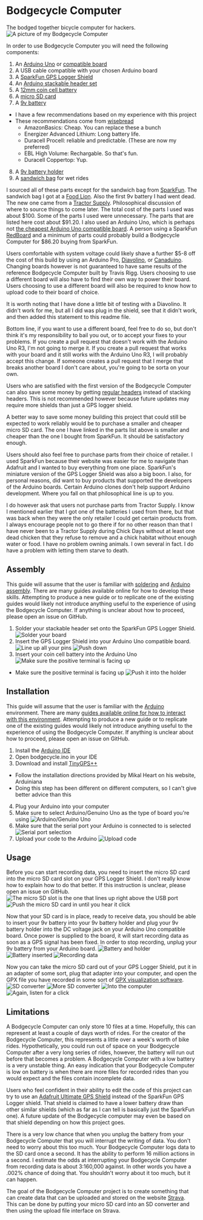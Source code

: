 # Bodgecycle Computer
The bodged together bicycle computer for hackers.
![A picture of my Bodgecycle Computer](http://i.imgur.com/aNQw7sG.jpg)

In order to use Bodgecycle Computer you will need the following components:
1. An [Arduino Uno](https://www.arduino.cc/en/Main/arduinoBoardUno) or [compatible board](https://www.sainsmart.com/arduino/control-boards/sainsmart-uno-r3-atmega328-au-development-board-compatible-with-arduino-uno-r3.html)
2. A USB cable compatible with your chosen Arduino board
3. A [SparkFun GPS Logger Shield](https://www.sparkfun.com/products/13750)
4. An [Arduino stackable header set](https://www.sparkfun.com/products/11417)
5. A [12mm coin cell battery](https://www.sparkfun.com/products/337)
6. A [micro SD card](https://www.amazon.com/SANDISK-Micro-SDHC-Memory-SDSDQM-004G/dp/B001C0DJL4/ref=sr_1_2?s=pc&ie=UTF8&qid=1492750170&sr=1-2&keywords=sandisk+4gb+microsdhc+memory+card)
7. A [9v battery](https://www.amazon.com/AmazonBasics-Everyday-Alkaline-Batteries-8-Pack/dp/B00MH4QM1S/ref=sr_1_2_s_it?s=hpc&srs=2528919011&ie=UTF8&qid=1492750284&sr=1-2)
  * I have a few recommendations based on my experience with this project
  * These recommendations come from [wisebread](http://www.wisebread.com/the-5-best-9-volt-batteries)
    * AmazonBasics: Cheap. You can replace these a bunch
    * Energizer Advanced Lithium: Long battery life.
    * Duracell Procell: reliable and predictable. (These are now my preferred)
    * EBL High Volume: Rechargable. So that's fun.
    * Duracell Coppertop: Yup.
8. A [9v battery holder](https://www.adafruit.com/product/67)
9. A [sandwich bag](https://www.amazon.com/Glad-Food-Storage-Snack-Zipper/dp/B00ZKUCFUS/ref=sr_1_4_s_it?ie=UTF8&qid=1492750504&sr=1-4) for wet rides

I sourced all of these parts except for the sandwich bag from
[SparkFun](https://www.sparkfun.com/). The sandwich bag I got at a
[Food Lion](https://www.foodlion.com/). Also the first 9v battery I had went
dead. The new one came from a [Tractor Supply](https://www.tractorsupply.com/).
Philosophical discussion of where to source things to come later. The total
cost of the parts I used was about \$100. Some of the parts I used were
unnecessary. The parts that are listed here cost about \$91.20. I also used an
Arduino Uno, which is perhaps not
[the cheapest Arduino Uno compatible board](http://www.electrodragon.com/product/arduino-compatible-visduino-uno-r3/).
A person using a SparkFun [RedBoard](https://www.sparkfun.com/products/13975)
and a minimum of parts could probably build a Bodgecycle Computer for $86.20
buying from SparkFun.

Users comfortable with system voltage could likely shave a further $5-8 off the
cost of this build by using an Arduino Pro,
[Diavolino](http://shop.evilmadscientist.com/productsmenu/180), or
[Canaduino](https://universal-solder.com/product/canaduino-uno-bone-basic-alternative-arduino-uno-r3-atmega328p-pu/).
Changing boards however is not guaranteed to have same results of the reference
Bodgecycle Computer built by Travis Rigg. Users choosing to use a different
board will also have to find their own way to power their board. Users choosing
to use a different board will also be required to know how to upload code to
their board of choice.

It is worth noting that I have done a little bit of testing with a Diavolino.
It didn't work for me, but all I did was plug in the shield, see that it didn't
work, and then added this statement to this readme file.

Bottom line, if you want to use a different board, feel free to do so, but
don't think it's my responsibility to bail you out, or to accept your fixes to
your problems. If you create a pull request that doesn't work with the Arduino
Uno R3, I'm not going to merge it. If you create a pull request that works with
your board and it still works with the Arduino Uno R3, I will probably accept
this change. If someone creates a pull request that I merge that breaks another
board I don't care about, you're going to be sorta on your own.

Users who are satisfied with the first version of the Bodgecycle Computer can
also save some money by getting
[regular headers](https://www.sparkfun.com/products/116) instead of stacking
headers. This is not recommended however because future updates may require
more shields than just a GPS logger shield.

A better way to save some money building this project that could still be
expected to work reliably would be to purchase a smaller and cheaper micro SD
card. The one I have linked in the parts list above is smaller and cheaper than
the one I bought from SparkFun. It should be satisfactory enough.

Users should also feel free to purchase parts from their choice of retailer. I
used SparkFun because their website was easier for me to navigate than Adafruit
and I wanted to buy everything from one place. SparkFun's miniature version
of the GPS Logger Shield was also a big boon. I also, for personal reasons,
did want to buy products that supported the developers of the Arduino boards.
Certain Arduino clones don't help support Arduino development. Where you fall
on that philosophical line is up to you.

I do however ask that users not purchase parts from Tractor Supply. I know I
mentioned earlier that I got one of the batteries I used from there, but that
was back when they were the only retailer I could get certain products from. I
always encourage people not to go there if for no other reason than that I have
never been to a Tractor Supply during Chick Days without at least one dead
chicken that they refuse to remove and a chick habitat without enough water or
food. I have no problem owning animals. I own several in fact. I do have a
problem with letting them starve to death.

## Assembly
This guide will assume that the user is familiar with
[soldering](http://www.sciencebuddies.org/science-fair-projects/project_ideas/Elec_primer-solder.shtml)
and [Arduino assembly](https://learn.sparkfun.com/tutorials/arduino-shields).
There are many guides available online for how to develop these skills.
Attempting to produce a new guide or to replicate one of the existing guides
would likely not introduce anything useful to the experience of using the
Bodgecycle Computer. If anything is unclear about how to proceed, please open
an issue on GitHub.

1. Solder your stackable header set onto the SparkFun GPS Logger Shield.
![Solder your board](http://i.imgur.com/CCHxAFO.jpg)
2. Insert the GPS Logger Shield into your Arduino Uno compatible board.
![Line up all your pins](http://i.imgur.com/YPslNxY.jpg)
![Push down](http://i.imgur.com/GaE2MUe.jpg)
3. Insert your coin cell battery into the Arduino Uno
![Make sure the positive terminal is facing up](http://i.imgur.com/X0OpjMq.jpg)
  * Make sure the positive terminal is facing up
![Push it into the holder](http://i.imgur.com/z5CwGGA.jpg)

## Installation
This guide will assume that the user is familiar with the
[Arduino](https://www.arduino.cc/) environment. There are many
[guides available online for how to interact with this environment](https://www.arduino.cc/en/Guide/HomePage).
Attempting to produce a new guide or to replicate one of the existing guides
would likely not introduce anything useful to the experience of using the
Bodgecycle Computer. If anything is unclear about how to proceed, please open
an issue on GitHub.

1. Install the [Arduino IDE](https://www.arduino.cc/en/Main/Software)
2. Open bodgecycle.ino in your IDE
3. Download and install
[TinyGPS++](http://arduiniana.org/libraries/tinygpsplus/)
  * Follow the installation directions provided by Mikal Heart on his website,
  Arduiniana
  * Doing this step has been different on different computers, so I can't give
  better advice than this
4. Plug your Arduino into your computer
5. Make sure to select Arduino/Genuino Uno as the type of board you're using
![Arduino/Genuino Uno](http://i.imgur.com/qLa8NFZ.jpg)
6. Make sure that the serial port your Arduino is connected to is selected
![Serial port selection](http://i.imgur.com/gwHw4W7.png)
7. Upload your code to the Arduino
![Upload code](http://i.imgur.com/HqQ5HfC.png)

## Usage
Before you can start recording data, you need to insert the micro SD card into
the micro SD card slot on your GPS Logger Shield. I don't really know how to
explain how to do that better. If this instruction is unclear, please open an
issue on GitHub.
![The micro SD slot is the one that lines up right above the USB port](http://i.imgur.com/2noKay1.jpg)
![Push the micro SD card in until you hear it click](http://i.imgur.com/rhpKQqM.jpg)

Now that your SD card is in place, ready to receive data, you should be able to
insert your 9v battery into your 9v battery holder and plug your 9v battery
holder into the DC voltage jack on your Arduino Uno compatible board. Once
power is supplied to the board, it will start recording data as soon as a GPS
signal has been fixed. In order to stop recording, unplug your 9v battery from
your Arduino board.
![Battery and holder](http://i.imgur.com/Qh3AblE.jpg)
![Battery inserted](http://i.imgur.com/LQMKJG8.jpg)
![Recording data](http://i.imgur.com/H9VTk92.jpg)

Now you can take the micro SD card out of your GPS Logger Shield, put it in an
adapter of some sort, plug that adapter into your computer, and open the GPX
file you have recorded in some sort of
[GPX visualization software](http://www.gpsvisualizer.com/).
![SD converter](http://i.imgur.com/EPlMlSY.jpg)
![More SD converter](http://i.imgur.com/xwB4yUw.jpg)
![Into the computer](http://i.imgur.com/eROZaRi.jpg)
![Again, listen for a click](http://i.imgur.com/Gzp8oLM.jpg)

## Limitations
A Bodgecycle Computer can only store 10 files at a time. Hopefully, this can
represent at least a couple of days worth of rides. For the creator of the
Bodgecycle Computer, this represents a little over a week's worth of bike
rides. Hypothetically, you could run out of space on your Bodgecycle Computer
after a very long series of rides, however, the battery will run out before
that becomes a problem. A Bodgecycle Computer with a low battery is a very
unstable thing. An easy indication that your Bodgecycle Computer is low on
battery is when there are more files for recorded rides than you would expect
and the files contain incomplete data.

Users who feel confident in their ability to edit the code of this project can
try to use an
[Adafruit Ultimate GPS Shield](https://www.adafruit.com/product/1272) instead
of the SparkFun GPS Logger shield. That shield is claimed to have a lower
battery draw than other similar shields (which as far as I can tell is
basically just the SparkFun one). A future update of the Bodgecycle computer
may even be based on that shield depending on how this project goes.

There is a very low chance that when you unplug the battery from your
Bodgecycle Computer that you will interrupt the writing of data. You don't need
to worry about this too much. Your Bodgecycle Computer logs data to the SD card
once a second. It has the ability to perform 16 million actions in a second. I
estimate the odds at interrupting your Bodgecycle Computer from recording data
is about 3:160,000 against. In other words you have a .002% chance of doing
that. You shouldn't worry about it too much, but it can happen.

The goal of the Bodgecycle Computer project is to create something that can
create data that can be uploaded and stored on the website
[Strava](strava.com). This can be done by putting your micro SD card into an SD
converter and then using the upload file interface on Strava.
